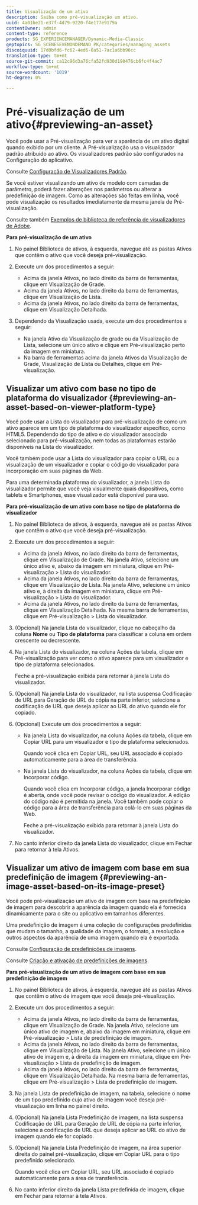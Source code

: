 ```yaml
---
title: Visualização de um ativo
description: Saiba como pré-visualização um ativo.
uuid: 4a01be21-e37f-4d79-9220-f4e177e9179a
contentOwner: admin
content-type: reference
products: SG_EXPERIENCEMANAGER/Dynamic-Media-Classic
geptopics: SG_SCENESEVENONDEMAND_PK/categories/managing_assets
discoiquuid: 17d0bfd6-fc62-4ed6-8a51-7ac1a6bb96cc
translation-type: tm+mt
source-git-commit: ca12c96d3a76cfa52fd930d190476cb6fc4f4ac7
workflow-type: tm+mt
source-wordcount: '1019'
ht-degree: 0%

---
```



# Pré-visualização de um ativo{#previewing-an-asset}

Você pode usar a Pré-visualização para ver a aparência de um ativo digital quando exibido por um cliente. A Pré-visualização usa o visualizador padrão atribuído ao ativo. Os visualizadores padrão são configurados na Configuração do aplicativo.

Consulte [Configuração de Visualizadores Padrão](application-setup.md#configuring_default_viewers).

Se você estiver visualizando um ativo de modelo com camadas de parâmetro, poderá fazer alterações nos parâmetros ou alterar a predefinição de imagem. Como as alterações são feitas em linha, você pode visualização os resultados imediatamente da mesma janela de Pré-visualização.

Consulte também [Exemplos de biblioteca de referência de visualizadores de Adobe](https://landing.adobe.com/en/na/dynamic-media/ctir-2755/live-demos.html).

**Para pré-visualização de um ativo**

1. No painel Biblioteca de ativos, à esquerda, navegue até as pastas Ativos que contêm o ativo que você deseja pré-visualização.
1. Execute um dos procedimentos a seguir:

   * Acima da janela Ativos, no lado direito da barra de ferramentas, clique em Visualização de Grade.
   * Acima da janela Ativos, no lado direito da barra de ferramentas, clique em Visualização de Lista.
   * Acima da janela Ativos, no lado direito da barra de ferramentas, clique em Visualização Detalhada.

1. Dependendo da Visualização usada, execute um dos procedimentos a seguir:

   * Na janela Ativo da Visualização de grade ou da Visualização de Lista, selecione um único ativo e clique em Pré-visualização perto da imagem em miniatura.
   * Na barra de ferramentas acima da janela Ativos da Visualização de Grade, Visualização de Lista ou Detalhes, clique em Pré-visualização.

## Visualizar um ativo com base no tipo de plataforma do visualizador {#previewing-an-asset-based-on-viewer-platform-type}

Você pode usar a Lista do visualizador para pré-visualização de como um ativo aparece em um tipo de plataforma do visualizador específico, como HTML5. Dependendo do tipo de ativo e do visualizador associado selecionado para pré-visualização, nem todas as plataformas estarão disponíveis na Lista do visualizador.

Você também pode usar a Lista do visualizador para copiar o URL ou a visualização de um visualizador e copiar o código do visualizador para incorporação em suas páginas da Web.

Para uma determinada plataforma do visualizador, a janela Lista do visualizador permite que você veja visualmente quais dispositivos, como tablets e Smartphones, esse visualizador está disponível para uso.

**Para pré-visualização de um ativo com base no tipo de plataforma do visualizador**

1. No painel Biblioteca de ativos, à esquerda, navegue até as pastas Ativos que contêm o ativo que você deseja pré-visualização.
1. Execute um dos procedimentos a seguir:

   * Acima da janela Ativos, no lado direito da barra de ferramentas, clique em Visualização de Grade. Na janela Ativo, selecione um único ativo e, abaixo da imagem em miniatura, clique em Pré-visualização > Lista do visualizador.
   * Acima da janela Ativos, no lado direito da barra de ferramentas, clique em Visualização de Lista. Na janela Ativo, selecione um único ativo e, à direita da imagem em miniatura, clique em Pré-visualização > Lista do visualizador.
   * Acima da janela Ativos, no lado direito da barra de ferramentas, clique em Visualização Detalhada. Na mesma barra de ferramentas, clique em Pré-visualização > Lista do visualizador.

1. (Opcional) Na janela Lista do visualizador, clique no cabeçalho da coluna **Nome** ou **Tipo de plataforma** para classificar a coluna em ordem crescente ou decrescente.
1. Na janela Lista do visualizador, na coluna Ações da tabela, clique em Pré-visualização para ver como o ativo aparece para um visualizador e tipo de plataforma selecionados.

   Feche a pré-visualização exibida para retornar à janela Lista do visualizador.

1. (Opcional) Na janela Lista do visualizador, na lista suspensa Codificação de URL para Geração de URL de cópia na parte inferior, selecione a codificação de URL que deseja aplicar ao URL do ativo quando ele for copiado.
1. (Opcional) Execute um dos procedimentos a seguir:

   * Na janela Lista do visualizador, na coluna Ações da tabela, clique em Copiar URL para um visualizador e tipo de plataforma selecionados.

      Quando você clica em Copiar URL, seu URL associado é copiado automaticamente para a área de transferência.

   * Na janela Lista do visualizador, na coluna Ações da tabela, clique em Incorporar código.

      Quando você clica em Incorporar código, a janela Incorporar código é aberta, onde você pode revisar o código do visualizador. A edição do código não é permitida na janela. Você também pode copiar o código para a área de transferência para colá-lo em suas páginas da Web.

      Feche a pré-visualização exibida para retornar à janela Lista do visualizador.

1. No canto inferior direito da janela Lista do visualizador, clique em Fechar para retornar à tela Ativos.

## Visualizar um ativo de imagem com base em sua predefinição de imagem {#previewing-an-image-asset-based-on-its-image-preset}

Você pode pré-visualização um ativo de imagem com base na predefinição de imagem para descobrir a aparência da imagem quando ela é fornecida dinamicamente para o site ou aplicativo em tamanhos diferentes.

Uma predefinição de imagem é uma coleção de configurações predefinidas que mudam o tamanho, a qualidade da imagem, o formato, a resolução e outros aspectos da aparência de uma imagem quando ela é exportada.

Consulte [Configuração de predefinições de imagens](setting-image-presets.md#setting_up_image_presets).

Consulte [Criação e ativação de predefinições de imagens](creating-enabling-image-presets.md#creating_and_enabling_image_presets).

**Para pré-visualização de um ativo de imagem com base em sua predefinição de imagem**

1. No painel Biblioteca de ativos, à esquerda, navegue até as pastas Ativos que contêm o ativo de imagem que você deseja pré-visualização.
1. Execute um dos procedimentos a seguir:

   * Acima da janela Ativos, no lado direito da barra de ferramentas, clique em Visualização de Grade. Na janela Ativo, selecione um único ativo de imagem e, abaixo da imagem em miniatura, clique em Pré-visualização > Lista de predefinição de imagem.
   * Acima da janela Ativos, no lado direito da barra de ferramentas, clique em Visualização de Lista. Na janela Ativo, selecione um único ativo de imagem e, à direita da imagem em miniatura, clique em Pré-visualização > Lista de predefinição de imagem.
   * Acima da janela Ativos, no lado direito da barra de ferramentas, clique em Visualização Detalhada. Na mesma barra de ferramentas, clique em Pré-visualização > Lista de predefinição de imagem.

1. Na janela Lista de predefinição de imagem, na tabela, selecione o nome de um tipo predefinido cujo ativo de imagem você deseja pré-visualização em linha no painel direito.
1. (Opcional) Na janela Lista Predefinição de imagem, na lista suspensa Codificação de URL para Geração de URL de cópia na parte inferior, selecione a codificação de URL que deseja aplicar ao URL do ativo de imagem quando ele for copiado.
1. (Opcional) Na janela Lista Predefinição de imagem, na área superior direita do painel pré-visualização, clique em Copiar URL para o tipo predefinido selecionado.

   Quando você clica em Copiar URL, seu URL associado é copiado automaticamente para a área de transferência.

1. No canto inferior direito da janela Lista predefinida de imagem, clique em Fechar para retornar à tela Ativos.

